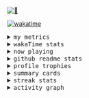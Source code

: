[![🐙](https://hits.seeyoufarm.com/api/count/incr/badge.svg?url=https%3A%2F%2Fgithub.com%2Fktnkk%2Fhit-counter&count_bg=%23070707&title_bg=%23070707&icon=&icon_color=%23E7E7E7&title=visitors&edge_flat=true)](https://hits.seeyoufarm.com)

[![wakatime](https://wakatime.com/badge/user/43ee8060-219a-4cc8-b7a0-9a681ab5a8a7.svg)](https://wakatime.com/@43ee8060-219a-4cc8-b7a0-9a681ab5a8a7)

<details>
  <summary> <samp>my metrics</samp></summary>
  
  <br>
  
 ![🐳](https://github.com/kkhys/kkhys/blob/main/github-metrics.svg)
  
  ***
</details>

<details>
  <summary> <samp>wakaTime stats</samp></summary>
  
  <br>
  
<!--START_SECTION:waka-->
![Code Time](http://img.shields.io/badge/Code%20Time-525%20hrs%2022%20mins-blue)

**🐱 My GitHub Data** 

> 📦 4.9 MB Used in GitHub's Storage 
 > 
> 🏆 1,856 Contributions in the Year 2023
 > 
> 💼 Opted to Hire
 > 
> 📜 3 Public Repositories 
 > 
> 🔑 56 Private Repositories 
 > 
**I'm an Early 🐤** 

```text
🌞 Morning                7571 commits        ███████████░░░░░░░░░░░░░░   42.67 % 
🌆 Daytime                4012 commits        ██████░░░░░░░░░░░░░░░░░░░   22.61 % 
🌃 Evening                5266 commits        ███████░░░░░░░░░░░░░░░░░░   29.68 % 
🌙 Night                  893 commits         █░░░░░░░░░░░░░░░░░░░░░░░░   05.03 % 
```
📅 **I'm Most Productive on Wednesday** 

```text
Monday                   3169 commits        ████░░░░░░░░░░░░░░░░░░░░░   17.86 % 
Tuesday                  2976 commits        ████░░░░░░░░░░░░░░░░░░░░░   16.77 % 
Wednesday                3170 commits        ████░░░░░░░░░░░░░░░░░░░░░   17.87 % 
Thursday                 2946 commits        ████░░░░░░░░░░░░░░░░░░░░░   16.60 % 
Friday                   2990 commits        ████░░░░░░░░░░░░░░░░░░░░░   16.85 % 
Saturday                 1284 commits        ██░░░░░░░░░░░░░░░░░░░░░░░   07.24 % 
Sunday                   1207 commits        ██░░░░░░░░░░░░░░░░░░░░░░░   06.80 % 
```


📊 **This Week I Spent My Time On** 

```text
🕑︎ Time Zone: Asia/Tokyo

💬 Programming Languages: 
Other                    38 hrs 54 mins      █████████████████████░░░░   84.40 % 
TypeScript               4 hrs 23 mins       ██░░░░░░░░░░░░░░░░░░░░░░░   09.53 % 
JSON                     41 mins             ░░░░░░░░░░░░░░░░░░░░░░░░░   01.51 % 
Text                     18 mins             ░░░░░░░░░░░░░░░░░░░░░░░░░   00.66 % 
Java                     17 mins             ░░░░░░░░░░░░░░░░░░░░░░░░░   00.65 % 

🔥 Editors: 
Chrome                   38 hrs 54 mins      █████████████████████░░░░   84.40 % 
WebStorm                 5 hrs 59 mins       ███░░░░░░░░░░░░░░░░░░░░░░   13.01 % 
IntelliJ                 52 mins             ░░░░░░░░░░░░░░░░░░░░░░░░░   01.89 % 
RubyMine                 18 mins             ░░░░░░░░░░░░░░░░░░░░░░░░░   00.65 % 
DataGrip                 1 min               ░░░░░░░░░░░░░░░░░░░░░░░░░   00.05 % 

💻 Operating System: 
Linux                    38 hrs 54 mins      █████████████████████░░░░   84.40 % 
Mac                      7 hrs 11 mins       ████░░░░░░░░░░░░░░░░░░░░░   15.60 % 
```


 Last Updated on 2023/04/15 18:39:02 UTC
<!--END_SECTION:waka-->
  
  ***
</details>


<details>
  <summary> <samp>now playing</samp></summary>
  
  <br>
 
 [![🐟](https://spotify-github-profile.vercel.app/api/view?uid=31ryofms4dnv7mrohhepo4c4zgqu&cover_image=true&theme=default&show_offline=false&background_color=121212&bar_color=53b14f&bar_color_cover=false)](https://open.spotify.com/user/31ryofms4dnv7mrohhepo4c4zgqu)
  
  ***
</details>

<details>
  <summary> <samp>github readme stats</samp></summary>
  
  <br>
  
 <p align="left"> 
  <img alt="🐠" src="https://github-readme-stats.vercel.app/api?username=kkhys&count_private=true&show_icons=true&theme=dark&include_all_commits=true" />
  <img alt="🐟" src="https://github-readme-stats.vercel.app/api/top-langs/?username=kkhys&layout=compact&theme=dark&langs_count=10&hide=HTML,CSS,SCSS" />
</p>
  
  ***
</details>

<details>
  <summary> <samp>profile trophies</samp></summary>
  
  <br>
  
  [![🐬](https://github-profile-trophy.vercel.app/?username=kkhys&rank=SECRET,SSS,SS,S,AAA,AA,A&theme=darkhub&row=1&margin-w=10&no-bg=true)](https://github.com/ryo-ma/github-profile-trophy)
  
  ***
</details>

<details>
  <summary> <samp>summary cards</samp></summary>
  
  <br>
  
  ![🐋](https://github-profile-summary-cards.vercel.app/api/cards/profile-details?username=kkhys&theme=github_dark)
  ![🦑](https://github-profile-summary-cards.vercel.app/api/cards/repos-per-language?username=kkhys&theme=github_dark)
  ![🦭](https://github-profile-summary-cards.vercel.app/api/cards/most-commit-language?username=kkhys&theme=github_dark)
  ![🦀](https://github-profile-summary-cards.vercel.app/api/cards/stats?username=kkhys&theme=github_dark)
  ![🦈](https://github-profile-summary-cards.vercel.app/api/cards/productive-time?username=kkhys&theme=github_dark)
  
  ***
</details>

<details>
  <summary> <samp>streak stats</samp></summary>
  
  <br>
  
  [![🐠](http://github-readme-streak-stats.herokuapp.com?user=kkhys&theme=dark)](https://git.io/streak-stats)
  
  ***
</details>

<details>
  <summary> <samp>activity graph</samp></summary>
  
  <br>
  
  [![🐡](https://github-readme-activity-graph.cyclic.app/graph?username=kkhys&theme=xcode)](https://github.com/ashutosh00710/github-readme-activity-graph)
  
  ***
</details>
